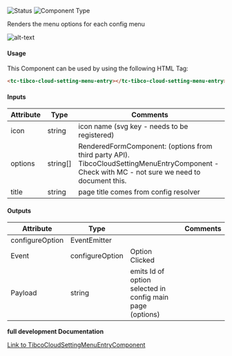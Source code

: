 
![Status][auto] ![Component Type][minor] <!--Component Meta {"created_by":"Auto", "reviewed_by":"Auto", "last_modified_by":"Auto", "comment":"none"} Component Meta -->


<p>Renders the menu options for each config menu</p>

<p><img src="../tibco-cloud-setting-menu-entry.png" alt="alt-text" class="img-responsive" title="Image"></p>



#### Usage


This Component can be used by using the following HTML Tag:

```html
<tc-tibco-cloud-setting-menu-entry></tc-tibco-cloud-setting-menu-entry>
```

#### Inputs

Attribute | Type | Comments
--- | --- | ---
icon | string | icon name (svg key - needs to be registered)
options | string[] | RenderedFormComponent: (options from third party API). TibcoCloudSettingMenuEntryComponent -Check with MC - not sure we need to document this.
title | string | page title comes from config resolver

#### Outputs

Attribute | Type |   | Comments
--- | --- | --- | ---
configureOption | EventEmitter<string> |   |  
  | Event |  configureOption  |  Option Clicked
  | Payload |  string  |  emits Id of option selected in config main page (options)


<b>full development Documentation</b>

[Link to TibcoCloudSettingMenuEntryComponent](https://tibcosoftware.github.io/TCSTK-Angular/libdocs/tc-core-lib/components/TibcoCloudSettingMenuEntryComponent.html)


[auto]: https://img.shields.io/badge/Status-auto%20generated-lightgrey.svg?style=flat "auto generated"

[manually]: https://img.shields.io/badge/Status-manually%20created-yellow.svg?style=flat "manually created"

[draft]: https://img.shields.io/badge/Status-draft-red.svg?style=flat "draft"

[review]: https://img.shields.io/badge/Status-need%20review-yellowgreen.svg?style=flat "need review"

[review done]: https://img.shields.io/badge/Status-review%20done-green.svg?style=flat "review done"

[finalized]: https://img.shields.io/badge/Status-finalized-brightgreen.svg?style=flat "finalized"

[top]: https://img.shields.io/badge/Component%20Type-Top-blue.svg?style=flat "top Component"

[major]: https://img.shields.io/badge/Component%20Type-major%20Component-blue.svg?style=flat "major Component"

[minor]: https://img.shields.io/badge/Component%20Type-minor%20Component-blue.svg?style=flat "minor Component"


